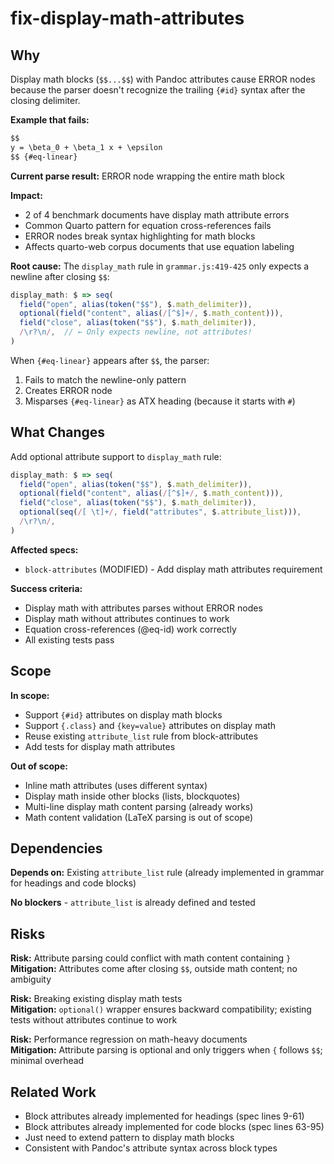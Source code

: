 # fix-display-math-attributes

## Why

Display math blocks (`$$...$$`) with Pandoc attributes cause ERROR nodes because the parser doesn't recognize the trailing `{#id}` syntax after the closing delimiter.

**Example that fails:**
```markdown
$$
y = \beta_0 + \beta_1 x + \epsilon
$$ {#eq-linear}
```

**Current parse result:** ERROR node wrapping the entire math block

**Impact:**
- 2 of 4 benchmark documents have display math attribute errors
- Common Quarto pattern for equation cross-references fails
- ERROR nodes break syntax highlighting for math blocks
- Affects quarto-web corpus documents that use equation labeling

**Root cause:** The `display_math` rule in `grammar.js:419-425` only expects a newline after closing `$$`:

```javascript
display_math: $ => seq(
  field("open", alias(token("$$"), $.math_delimiter)),
  optional(field("content", alias(/[^$]+/, $.math_content))),
  field("close", alias(token("$$"), $.math_delimiter)),
  /\r?\n/,  // ← Only expects newline, not attributes!
)
```

When `{#eq-linear}` appears after `$$`, the parser:
1. Fails to match the newline-only pattern
2. Creates ERROR node
3. Misparses `{#eq-linear}` as ATX heading (because it starts with `#`)

## What Changes

Add optional attribute support to `display_math` rule:

```javascript
display_math: $ => seq(
  field("open", alias(token("$$"), $.math_delimiter)),
  optional(field("content", alias(/[^$]+/, $.math_content))),
  field("close", alias(token("$$"), $.math_delimiter)),
  optional(seq(/[ \t]+/, field("attributes", $.attribute_list))),
  /\r?\n/,
)
```

**Affected specs:**
- `block-attributes` (MODIFIED) - Add display math attributes requirement

**Success criteria:**
- Display math with attributes parses without ERROR nodes
- Display math without attributes continues to work
- Equation cross-references (@eq-id) work correctly
- All existing tests pass

## Scope

**In scope:**
- Support `{#id}` attributes on display math blocks
- Support `{.class}` and `{key=value}` attributes on display math
- Reuse existing `attribute_list` rule from block-attributes
- Add tests for display math attributes

**Out of scope:**
- Inline math attributes (uses different syntax)
- Display math inside other blocks (lists, blockquotes)
- Multi-line display math content parsing (already works)
- Math content validation (LaTeX parsing is out of scope)

## Dependencies

**Depends on:** Existing `attribute_list` rule (already implemented in grammar for headings and code blocks)

**No blockers** - `attribute_list` is already defined and tested

## Risks

**Risk:** Attribute parsing could conflict with math content containing `}`  
**Mitigation:** Attributes come after closing `$$`, outside math content; no ambiguity

**Risk:** Breaking existing display math tests  
**Mitigation:** `optional()` wrapper ensures backward compatibility; existing tests without attributes continue to work

**Risk:** Performance regression on math-heavy documents  
**Mitigation:** Attribute parsing is optional and only triggers when `{` follows `$$`; minimal overhead

## Related Work

- Block attributes already implemented for headings (spec lines 9-61)
- Block attributes already implemented for code blocks (spec lines 63-95)  
- Just need to extend pattern to display math blocks
- Consistent with Pandoc's attribute syntax across block types
